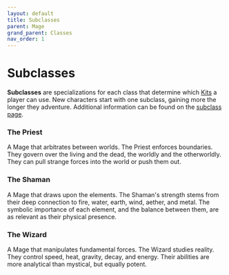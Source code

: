 ```yaml
---
layout: default
title: Subclasses
parent: Mage
grand_parent: Classes
nav_order: 1
---
```


# Subclasses

**Subclasses** are specializations for each class that determine which [Kits](kits.md) a player can use. New characters start with one subclass, gaining more the longer they adventure. Additional information can be found on the [subclass page](../subclasses.html).

### <span style="color: {{ site.mage_color }}">The Priest</span>

A Mage that arbitrates between worlds. The Priest enforces boundaries. They govern over the living and the dead, the worldly and the otherworldly. They can pull strange forces into the world or push them out.

### <span style="color: {{ site.mage_color }}">The Shaman</span> 

A Mage that draws upon the elements. The Shaman's strength stems from their deep connection to fire, water, earth, wind, aether, and metal. The symbolic importance of each element, and the balance between them, are as relevant as their physical presence.

### <span style="color: {{ site.mage_color }}">The Wizard</span> 

A Mage that manipulates fundamental forces. The Wizard studies reality. They control speed, heat, gravity, decay, and energy. Their abilities are more analytical than mystical, but equally potent.

